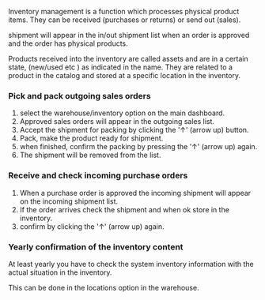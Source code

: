 Inventory management is a function which processes physical product items. They can be received (purchases or returns) or send out (sales).

shipment will appear in the in/out shipment list when an order is approved and the order has physical products.

Products received into the inventory are called assets and are in a certain state, (new/used etc ) as indicated in the name. They are related to a product in the catalog and stored at a specific location in the inventory. 

### Pick and pack outgoing sales orders

1. select the warehouse/inventory option on the main dashboard.
2. Approved sales orders will appear in the outgoing sales list.
3. Accept the shipment for packing by clicking the '↑' (arrow up) button.
4. Pack, make the product ready for shipment.
5. when finished, confirm the packing by pressing the '↑' (arrow up) again.
6. The shipment will be removed from the list. 

### Receive and check incoming purchase orders

1. When a purchase order is approved the incoming shipment will appear on the incoming shipment list.
2. If the order arrives check the shipment and when ok store in the inventory.
3. confirm by clicking the '↑' (arrow up) again. 

### Yearly confirmation of the inventory content

At least yearly you have to check the system inventory information with the actual situation in the inventory.

This can be done in the locations option in the warehouse.